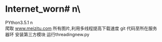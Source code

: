 # Internet_worn# n\
PYthon3.5.1 n\
爬取 www.meizitu.com 所有图片,利用多线程提高下载速度
git 代码至所在服务器环
安装第三方模块
运行threadingnew.py
